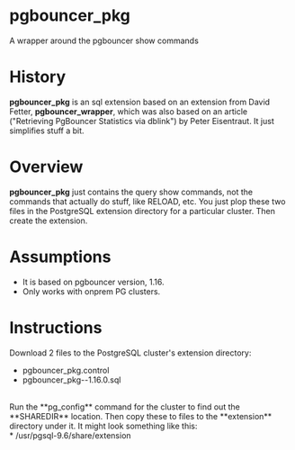 # pgbouncer_pkg
A wrapper around the pgbouncer show commands

# History
**pgbouncer_pkg** is an sql extension based on an extension from David Fetter, **pgbouncer_wrapper**, which was also based on an article ("Retrieving PgBouncer Statistics via dblink") by Peter Eisentraut.  It just simplifies stuff a bit.

# Overview
**pgbouncer_pkg** just contains the query show commands, not the commands that actually do stuff, like RELOAD, etc.  You just plop these two files in the PostgreSQL extension directory for a particular cluster.  Then create the extension.

# Assumptions
* It is based on pgbouncer version, 1.16.
* Only works with onprem PG clusters.

# Instructions
Download 2 files to the PostgreSQL cluster's extension directory:
* pgbouncer_pkg.control
* pgbouncer_pkg--1.16.0.sql

<br/>
Run the **pg_config** command for the cluster to  find out the **SHAREDIR** location.  Then copy these to files to the **extension** directory under it.  It might look something like this:
<br/>
* /usr/pgsql-9.6/share/extension
